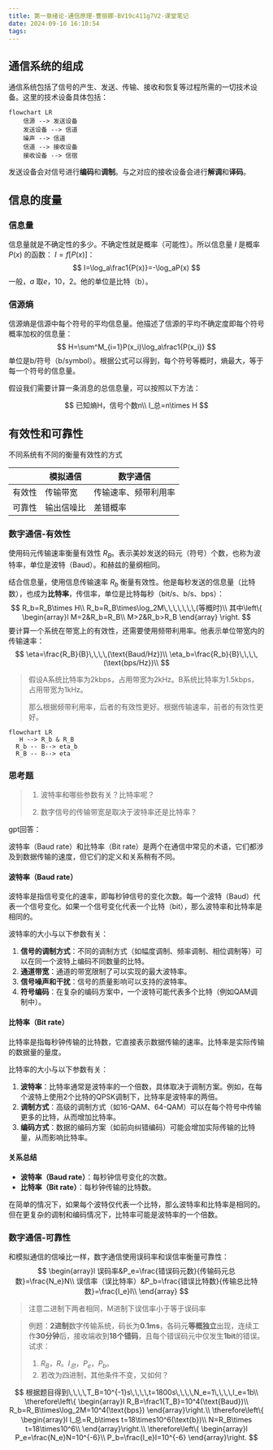 ```yaml
---
title: 第一章绪论-通信原理-曹丽娜-BV19c411g7V2-课堂笔记
date: 2024-09-10 16:10:54
tags:
---
```


## 通信系统的组成

通信系统包括了信号的产生、发送、传输、接收和恢复等过程所需的一切技术设备。这里的技术设备具体包括：

```mermaid
flowchart LR
	信源 --> 发送设备
	发送设备 --> 信道
	噪声 --> 信道
	信道 --> 接收设备
	接收设备 --> 信宿
```

发送设备会对信号进行**编码**和**调制**。与之对应的接收设备会进行**解调**和**译码**。

## 信息的度量

### 信息量

信息量就是不确定性的多少。不确定性就是概率（可能性）。所以信息量 $I$ 是概率 $P(x)$ 的函数： $I=f[P(x)]$：
$$
I=\log_a\frac1{P(x)}=-\log_aP(x)
$$
一般，$a$ 取$e$，$10$，$2$。他的单位是比特（b）。

### 信源熵

信源熵是信源中每个符号的平均信息量。他描述了信源的平均不确定度即每个符号概率加权的信息量：
$$
H=\sum^M_{i=1}P(x_i)\log_a\frac1{P(x_i)}
$$
单位是b/符号（b/symbol）。根据公式可以得到，每个符号等概时，熵最大，等于每一个符号的信息量。

假设我们需要计算一条消息的总信息量，可以按照以下方法：

$$
已知熵H，信号个数n\\
I_总=n\times H
$$


## 有效性和可靠性

不同系统有不同的衡量有效性的方式

|        | 模拟通信   | 数字通信             |
| ------ | ---------- | -------------------- |
| 有效性 | 传输带宽   | 传输速率、频带利用率 |
| 可靠性 | 输出信噪比 | 差错概率             |

### 数字通信-有效性

使用码元传输速率衡量有效性 $R_B$。表示美妙发送的码元（符号）个数，也称为波特率，单位是波特（Baud）。和赫兹的量纲相同。

结合信息量，使用信息传输速率 $R_b$ 衡量有效性。他是每秒发送的信息量（比特数），也成为**比特率**，传信率，单位是比特每秒（bit/s、b/s、bps）：
$$
R_b=R_B\times H\\
R_b=R_B\times\log_2M\,\,\,\,\,\,\,(等概时)\\
其中\left\{
\begin{array}l
M=2&R_b=R_B\\
M>2&R_b>R_B
\end{array}
\right.
$$
要计算一个系统在带宽上的有效性，还需要使用频带利用率。他表示单位带宽内的传输速率：
$$
\eta=\frac{R_B}{B}\,\,\,\,(\text{Baud/Hz})\\
\eta_b=\frac{R_b}{B}\,\,\,\,(\text{bps/Hz})\\
$$

> 假设A系统比特率为2kbps，占用带宽为2kHz。B系统比特率为1.5kbps，占用带宽为1kHz。
>
> 那么根据频带利用率，后者的有效性更好。根据传输速率，前者的有效性更好。

```mermaid
flowchart LR
   H --> R_b & R_B
  R_b -- B--> eta_b
  R_B -- B--> eta
```

### 思考题

> 1. 波特率和哪些参数有关？比特率呢？
>
> 2. 数字信号的传输带宽是取决于波特率还是比特率？

gpt回答：

波特率（Baud rate）和比特率（Bit rate）是两个在通信中常见的术语，它们都涉及到数据传输的速度，但它们的定义和关系稍有不同。

#### 波特率（Baud rate）
波特率是指信号变化的速率，即每秒钟信号的变化次数。每一个波特（Baud）代表一个信号变化。如果一个信号变化代表一个比特（bit），那么波特率和比特率是相同的。

波特率的大小与以下参数有关：
1. **信号的调制方式**：不同的调制方式（如幅度调制、频率调制、相位调制等）可以在同一个波特上编码不同数量的比特。
2. **通道带宽**：通道的带宽限制了可以实现的最大波特率。
3. **信号噪声和干扰**：信号的质量影响可以支持的波特率。
4. **符号编码**：在复杂的编码方案中，一个波特可能代表多个比特（例如QAM调制中）。

#### 比特率（Bit rate）
比特率是指每秒钟传输的比特数，它直接表示数据传输的速率。比特率是实际传输的数据量的量度。

比特率的大小与以下参数有关：
1. **波特率**：比特率通常是波特率的一个倍数，具体取决于调制方案。例如，在每个波特上使用2个比特的QPSK调制下，比特率是波特率的两倍。
2. **调制方式**：高级的调制方式（如16-QAM、64-QAM）可以在每个符号中传输更多的比特，从而增加比特率。
3. **编码方式**：数据的编码方案（如前向纠错编码）可能会增加实际传输的比特量，从而影响比特率。

#### 关系总结
- **波特率（Baud rate）**：每秒钟信号变化的次数。
- **比特率（Bit rate）**：每秒钟传输的比特数。

在简单的情况下，如果每个波特仅代表一个比特，那么波特率和比特率是相同的。但在更复杂的调制和编码情况下，比特率可能是波特率的一个倍数。

### 数字通信-可靠性

和模拟通信的信噪比一样，数字通信使用误码率和误信率衡量可靠性：
$$
\begin{array}l
误码率&P_e=\frac{错误码元数}{传输码元总数}=\frac{N_e}N\\
误信率（误比特率）&P_b=\frac{错误比特数}{传输总比特数}=\frac{I_e}I\\
\end{array}
$$

> 注意二进制下两者相同，M进制下误信率小于等于误码率

> 例题：**2进制**数字传输系统，码长为**0.1ms**，各码元**等概独立**出现，连续工作**30分钟**后，接收端收到**18个错码**，且每个错误码元中仅发生**1bit**的错误。试求：
>
> 1. $R_B$，$R$。$I_总$，$P_e$，$P_b$。
> 2. 若改为四进制，其他条件不变，又如何？

$$
根据题目得到\,\,\,\,T_B=10^{-1}s\,\,\,\,t=1800s\,\,\,\,N_e=1\,\,\,\,I_e=1b\\
\therefore\left\{
\begin{array}l
R_B=\frac1{T_B}=10^4(\text{Baud})\\
R_b=R_B\times\log_2M=10^4(\text{bps})
\end{array}\right.\\
\therefore\left\{
\begin{array}l
I_总=R_b\times t=18\times10^6(\text{b})\\
N=R_B\times t=18\times10^6\\
\end{array}\right.\\
\therefore\left\{
\begin{array}l
P_e=\frac{N_e}N=10^{-6}\\
P_b=\frac{I_e}I=10^{-6}
\end{array}\right.
$$

